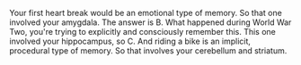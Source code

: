 Your first heart break would be an emotional type of memory. So that one
involved your amygdala. The answer is B. What happened during World War Two,
you're trying to explicitly and consciously remember this. This one involved
your hippocampus, so C. And riding a bike is an implicit, procedural type of
memory. So that involves your cerebellum and striatum.
